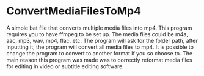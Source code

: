 # ConvertMediaFilesToMp4
A simple bat file that converts multiple media files into mp4. This program requires you to have ffmpeg to be set up. The media files could be m4a, aac, mp3, wav, mp4, flac, etc. The program will ask for the folder path, after inputting it, the program will convert all media files to mp4. It is possible to change the program to convert to another format if you so choose to. The main reason this program was made was to correctly reformat media files for editing in video or subtitle editing software.
